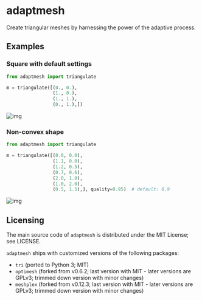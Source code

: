 # adaptmesh

Create triangular meshes by harnessing the power of the adaptive process.

## Examples

### Square with default settings

```python
from adaptmesh import triangulate

m = triangulate([(0., 0.),
                 (1., 0.),
                 (1., 1.),
                 (0., 1.),])
```

![img](https://user-images.githubusercontent.com/973268/91669738-02ff7b80-eb20-11ea-94c5-dfdc4365c9e6.png)

### Non-convex shape

```python
from adaptmesh import triangulate

m = triangulate([(0.0, 0.0),
                 (1.1, 0.0),
                 (1.2, 0.5),
                 (0.7, 0.6),
                 (2.0, 1.0),
                 (1.0, 2.0),
                 (0.5, 1.5),], quality=0.95)  # default: 0.9
```

![img](https://user-images.githubusercontent.com/973268/91669743-14488800-eb20-11ea-8a16-0089d8ca081c.png)

## Licensing

The main source code of `adaptmesh` is distributed under the MIT License; see
LICENSE.

`adaptmesh` ships with customized versions of the following packages:

-   `tri` (ported to Python 3; MIT)
-   `optimesh` (forked from v0.6.2; last version with MIT - later versions are
    GPLv3; trimmed down version with minor changes)
-   `meshplex` (forked from v0.12.3; last version with MIT - later versions are
    GPLv3; trimmed down version with minor changes)

